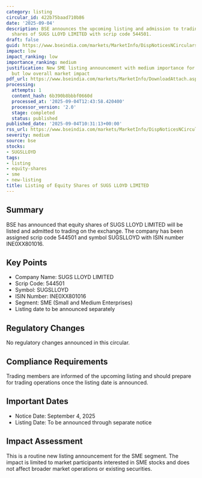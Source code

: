 ```yaml
---
category: listing
circular_id: 422b75baad710b86
date: '2025-09-04'
description: BSE announces the upcoming listing and admission to trading of equity
  shares of SUGS LLOYD LIMITED with scrip code 544501.
draft: false
guid: https://www.bseindia.com/markets/MarketInfo/DispNoticesNCirculars.aspx?Noticeid={A13A0EE7-72E3-47A6-88C2-05CCDB892AB5}&noticeno=20250904-17&dt=09/04/2025&icount=17&totcount=42&flag=0
impact: low
impact_ranking: low
importance_ranking: medium
justification: New SME listing announcement with medium importance for market participants
  but low overall market impact
pdf_url: https://www.bseindia.com/markets/MarketInfo/DownloadAttach.aspx?id=20250904-17&attachedId=
processing:
  attempts: 1
  content_hash: 6b390b8bbbf0660d
  processed_at: '2025-09-04T12:43:58.420400'
  processor_version: '2.0'
  stage: completed
  status: published
published_date: '2025-09-04T10:31:13+00:00'
rss_url: https://www.bseindia.com/markets/MarketInfo/DispNoticesNCirculars.aspx?Noticeid={A13A0EE7-72E3-47A6-88C2-05CCDB892AB5}&noticeno=20250904-17&dt=09/04/2025&icount=17&totcount=42&flag=0
severity: medium
source: bse
stocks:
- SUGSLLOYD
tags:
- listing
- equity-shares
- sme
- new-listing
title: Listing of Equity Shares of SUGS LLOYD LIMITED
---
```


## Summary

BSE has announced that equity shares of SUGS LLOYD LIMITED will be listed and admitted to trading on the exchange. The company has been assigned scrip code 544501 and symbol SUGSLLOYD with ISIN number INE0XX801016.

## Key Points

- Company Name: SUGS LLOYD LIMITED
- Scrip Code: 544501
- Symbol: SUGSLLOYD
- ISIN Number: INE0XX801016
- Segment: SME (Small and Medium Enterprises)
- Listing date to be announced separately

## Regulatory Changes

No regulatory changes announced in this circular.

## Compliance Requirements

Trading members are informed of the upcoming listing and should prepare for trading operations once the listing date is announced.

## Important Dates

- Notice Date: September 4, 2025
- Listing Date: To be announced through separate notice

## Impact Assessment

This is a routine new listing announcement for the SME segment. The impact is limited to market participants interested in SME stocks and does not affect broader market operations or existing securities.